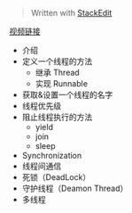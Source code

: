 


> Written with [StackEdit](https://stackedit.io/)

[视频链接](https://www.youtube.com/watch?v=Hysb7hXp8B0&t=116s&list=PLd3UqWTnYXOmYSEr3FtL0WyRHq1XpLFy8&index=2)

- 介绍
- 定义一个线程的方法
	- 继承 Thread
	- 实现 Runnable
- 获取&设置一个线程的名字
- 线程优先级
- 阻止线程执行的方法
	- yield
	- join
	- sleep
- Synchronization
- 线程间通信
- 死锁（DeadLock）
- 守护线程（Deamon Thread）
- 多线程
<!--stackedit_data:
eyJoaXN0b3J5IjpbLTE1NjI3OTQ5MzldfQ==
-->